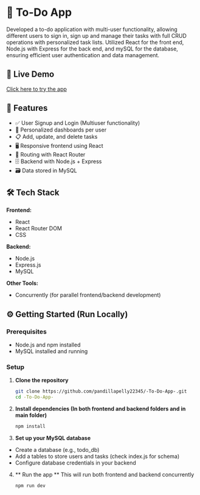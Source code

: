# 📝 To-Do App

Developed a to-do application with multi-user functionality, allowing different users to sign in, sign up and 
manage their tasks with full CRUD operations with personalized task lists. 
Utilized React for the front end, Node.js with Express for the back end, and mySQL for the database, ensuring 
efficient user authentication and data management. 

## 🚀 Live Demo

[Click here to try the app](https://to-do-frontend-two-beta.vercel.app)

## 📌 Features

- ✅ User Signup and Login (Multiuser functionality)
- 🧾 Personalized dashboards per user
- 📋 Add, update, and delete tasks
- 🖥️ Responsive frontend using React
- 🔄 Routing with React Router
- 🗄️ Backend with Node.js + Express
- 🗃️ Data stored in MySQL

## 🛠️ Tech Stack

**Frontend:**
- React
- React Router DOM
- CSS

**Backend:**
- Node.js
- Express.js
- MySQL

**Other Tools:**
- Concurrently (for parallel frontend/backend development)


## ⚙️ Getting Started (Run Locally)

### Prerequisites

- Node.js and npm installed
- MySQL installed and running

### Setup

1. **Clone the repository**

   ```bash
   git clone https://github.com/pandillapelly22345/-To-Do-App-.git
   cd -To-Do-App-

2. **Install dependencies (In both frontend and backend folders and in main folder)**
   ```bash
   npm install

3. **Set up your MySQL database**
- Create a database (e.g., todo_db)
- Add a tables to store users and tasks (check index.js for schema)
- Configure database credentials in your backend

4. ** Run the app **
   This will run both frontend and backend concurrently
   ```bash
   npm run dev

